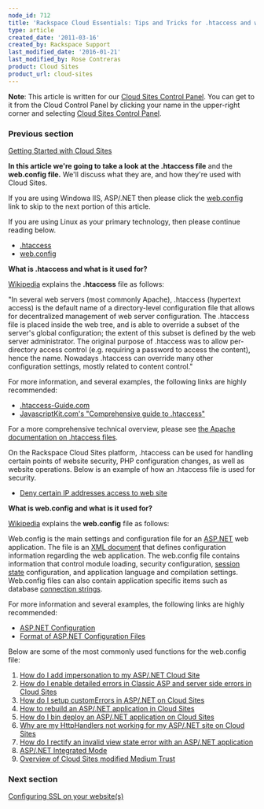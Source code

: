 ```yaml
---
node_id: 712
title: 'Rackspace Cloud Essentials: Tips and Tricks for .htaccess and web.config'
type: article
created_date: '2011-03-16'
created_by: Rackspace Support
last_modified_date: '2016-01-21'
last_modified_by: Rose Contreras
product: Cloud Sites
product_url: cloud-sites
---
```


**Note**: This article is written for our [Cloud Sites Control
Panel](https://manage.rackspacecloud.com/). You can get to it from the
Cloud Control Panel by clicking your name in the upper-right corner and
selecting [Cloud Sites Control
Panel](https://manage.rackspacecloud.com/).

### Previous section

[Getting Started with Cloud
Sites](/how-to/cloud-sites)

**In this article we're going to take a look at the .htaccess file** and
the **web.config file.** We'll discuss what they are, and how they're
used with Cloud Sites.

If you are using Windowa IIS, ASP/.NET then please click the
[web.config](#web_config) link to skip to the next portion of this
article.

If you are using Linux as your primary technology, then please continue
reading below.

-   [.htaccess](#htaccess)
-   [web.config](#web_config)



**What is .htaccess and what is it used for?**

[Wikipedia](http://en.wikipedia.org/wiki/Htaccess "http://en.wikipedia.org/wiki/Htaccess")
explains the **.htaccess** file as follows:

"In several web servers (most commonly Apache), .htaccess (hypertext
access) is the default name of a directory-level configuration file that
allows for decentralized management of web server configuration. The
.htaccess file is placed inside the web tree, and is able to override a
subset of the server's global configuration; the extent of this subset
is defined by the web server administrator. The original purpose of
.htaccess was to allow per-directory access control (e.g. requiring a
password to access the content), hence the name. Nowadays .htaccess can
override many other configuration settings, mostly related to content
control."

For more information, and several examples, the following links are
highly recommended:

-   [.htaccess-Guide.com](http://www.htaccess-guide.com/ "http://www.htaccess-guide.com/")
-   [JavascriptKit.com's "Comprehensive guide to
    .htaccess"](http://www.javascriptkit.com/howto/htaccess.shtml "http://www.javascriptkit.com/howto/htaccess.shtml")

For a more comprehensive technical overview, please see [the Apache
documentation on .htaccess
files](http://httpd.apache.org/docs/2.0/howto/htaccess.html "http://httpd.apache.org/docs/2.0/howto/htaccess.html").

On the Rackspace Cloud Sites platform, .htaccess can be used for
handling certain points of website security, PHP configuration changes,
as well as website operations. Below is an example of how an .htaccess
file is used for security.

-   [Deny certain IP addresses access to web
    site](/how-to/controlling-access-to-linux-cloud-sites-based-on-the-client-ip-address "How do I deny certain IP addresses from accessing my site?")



**What is web.config and what is it used for?**

[Wikipedia](http://en.wikipedia.org/wiki/Htaccess "http://en.wikipedia.org/wiki/Htaccess") explains
the **web.config** file as follows:

Web.config is the main settings and configuration file for
an [ASP.NET](http://en.wikipedia.org/wiki/ASP.NET "ASP.NET") web
application. The file is an [XML
document](http://en.wikipedia.org/wiki/XML_document "XML document") that
defines configuration information regarding the web application. The
web.config file contains information that control module loading,
security configuration, [session
state](http://en.wikipedia.org/wiki/ASP.NET_state_management "ASP.NET state management") configuration,
and application language and compilation settings. Web.config files can
also contain application specific items such as database [connection
strings](http://en.wikipedia.org/wiki/Connection_string "Connection string").

For more information and several examples, the following links are
highly recommended:

-   [ASP.NET
    Configuration](http://msdn.microsoft.com/en-us/library/w7w4sb0w.aspx)
-   [Format of ASP.NET Configuration
    Files](http://msdn2.microsoft.com/en-us/library/ackhksh7(VS.71).aspx)

Below are some of the most commonly used functions for the web.config
file:

1.  [How do I add impersonation to my ASP/.NET Cloud
    Site](/how-to/add-impersonation-to-your-aspnet-cloud-site)
2.  [How do I enable detailed errors in Classic ASP and server side
    errors in Cloud
    Sites](/how-to/enable-detailed-errors-in-classic-asp-and-server-side-errors-on-cloud-sites)
3.  [How do I setup customErrors in ASP/.NET on Cloud
    Sites](/how-to/set-up-custom-error-messages-in-aspnet-on-cloud-sites)
4.  [<span>H</span>ow to rebuild an ASP/.NET application in Cloud
    Sites](/how-to/rebuild-an-aspnet-application-in-cloud-sites)
5.  [How do I bin deploy an ASP/.NET application on Cloud
    Sites](/how-to/bin-deploy-an-aspnet-assembly-on-cloud-sites)
6.  [Why are my HttpHandlers not working for my ASP/.NET site on Cloud
    Sites](/how-to/httphandlers-not-working-in-integrated-mode-for-aspnet-sites-on-cloud-sites)
7.  [How do I rectify an invalid view state error with an ASP/.NET
    application](/how-to/cloud-sites-faq)
8.  [ASP/.NET Integrated
    Mode](/how-to/aspnet-integrated-mode-on-cloud-sites)
9.  [Overview of Cloud Sites modified Medium
    Trust](/how-to/modified-medium-trust-on-cloud-sites)

### Next section

[Configuring SSL on your
website(s)](/how-to/getting-started-with-cloud-sites-configuring-ssl-on-your-websites)

